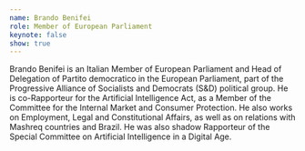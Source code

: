 ```yaml
---
name: Brando Benifei
role: Member of European Parliament
keynote: false
show: true
---
```


Brando Benifei is an Italian Member of European Parliament and Head of Delegation of Partito democratico in the European Parliament, part of the Progressive Alliance of Socialists and Democrats (S&amp;D) political group. He is co-Rapporteur for the Artificial Intelligence Act, as a Member of the Committee for the Internal Market and Consumer Protection. He also works on Employment, Legal and Constitutional Affairs, as well as on relations with Mashreq countries and Brazil. He was also shadow Rapporteur of the Special Committee on Artificial Intelligence in a Digital Age.